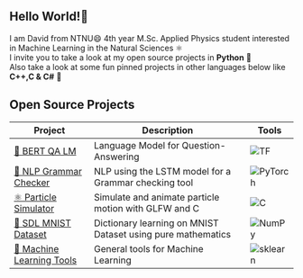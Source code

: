 ## Hello World!👋 
I am David from NTNU😄 4th year M.Sc. Applied Physics student interested in Machine Learning in the Natural Sciences ⚛️ <br>
I invite you to take a look at my open source projects in **Python** 🐍 <br>
Also take a look at some fun pinned projects in other languages below like **C++,C & C#** 🌟

## Open Source Projects
| Project | Description | Tools |
|---------|-------------|-------|
| [🧠 BERT QA LM](https://github.com/davidomanovic/bert-qa-model) | Language Model for Question-Answering | ![TF](https://img.shields.io/badge/TF-black?style=flat-square&logo=tensorflow) |
| [📖 NLP Grammar Checker](https://github.com/davidomanovic/nlp-lstm-grammar) | NLP using the LSTM model for a Grammar checking tool | ![PyTorch](https://img.shields.io/badge/PyTorch-black?style=flat-square&logo=pytorch)|
| [⚛️ Particle Simulator](https://github.com/davidomanovic/particle_simulator) | Simulate and animate particle motion with GLFW and C | ![C](https://img.shields.io/badge/c-%2300599C.svg?style=for-the-badge&logo=c&logoColor=white)| 
| [🔢 SDL MNIST Dataset](https://github.com/davidomanovic/Machine-Learning/tree/main/SDL%20MNIST%20Dataset) | Dictionary learning on MNIST Dataset using pure mathematics | ![NumPy](https://img.shields.io/badge/-Numpy-013243?&logo=NumPy)|
| [🤖 Machine Learning Tools](https://github.com/davidomanovic/Machine-Learning) | General tools for Machine Learning | ![sklearn](https://img.shields.io/badge/scikit--learn-F7931E?style=flat-square&logo=scikit-learn&logoColor=white)|




<!--
**davidomanovic/davidomanovic** is a ✨ _special_ ✨ repository because its `README.md` (this file) appears on your GitHub profile.

Here are some ideas to get you started:

- 🔭 I’m currently working on ...
- 🌱 I’m currently learning ...
- 👯 I’m looking to collaborate on ...
- 🤔 I’m looking for help with ...
- 💬 Ask me about ...
- 📫 How to reach me: ...
- 😄 Pronouns: ...
- ⚡ Fun fact: ...
-->
